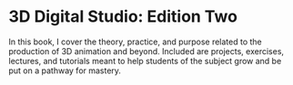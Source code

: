 # 3D Digital Studio: Edition Two

In this book, I cover the theory, practice, and purpose related to the production of 3D animation and beyond. Included are projects, exercises, lectures, and tutorials meant to help students of the subject grow and be put on a pathway for mastery.

